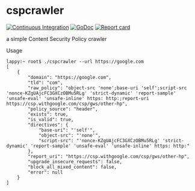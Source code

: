 # cspcrawler

[![Continuous Integration](https://github.com/cameronnewman/cspcrawler/actions/workflows/pipeline.yml/badge.svg)](https://github.com/cameronnewman/cspcrawler/actions/workflows/pipeline.yml) [![GoDoc](https://godoc.org/github.com/cameronnewman/cspcrawler?status.svg)](http://godoc.org/github.com/cameronnewman/cspcrawler) [![Report card](https://goreportcard.com/badge/github.com/cameronnewman/cspcrawler)](https://goreportcard.com/report/github.com/cameronnewman/cspcrawler)

a simple Content Security Policy crawler


Usage

```
lappy:~ root$ ./cspcrawler --url https://google.com
[
	{
		"domain": "https://google.com",
		"tld": "com",
		"raw_policy": "object-src 'none';base-uri 'self';script-src 'nonce-KZgUAjcFC3GXCzOBMu5RLg' 'strict-dynamic' 'report-sample' 'unsafe-eval' 'unsafe-inline' https: http:;report-uri https://csp.withgoogle.com/csp/gws/other-hp",
		"policy_source": "header",
		"exists": true,
		"is_valid": true,
		"directives": {
			"base-uri": "'self'",
			"object-src": "'none'",
			"script-src": "'nonce-KZgUAjcFC3GXCzOBMu5RLg' 'strict-dynamic' 'report-sample' 'unsafe-eval' 'unsafe-inline' https: http:"
		},
		"report_uri": "https://csp.withgoogle.com/csp/gws/other-hp",
		"upgrade_insecure_requests": false,
		"block_all_mixed_content": false,
		"error": null
	}
]

```
